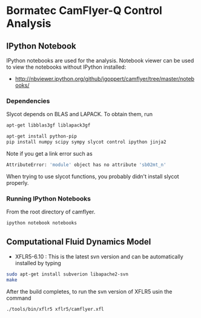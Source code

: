 # Bormatec CamFlyer-Q Control Analysis


## IPython Notebook

IPython notebooks are used for the analysis.
Notebook viewer can be used to view the notebooks
without IPython installed:

* http://nbviewer.ipython.org/github/jgoppert/camflyer/tree/master/notebooks/

### Dependencies

Slycot depends on BLAS and LAPACK. To obtain them, run

```bash
apt-get libblas3gf liblapack3gf
```

```bash
apt-get install python-pip
pip install numpy scipy sympy slycot control ipython jinja2
```
Note if you get a link error such as

```bash
AttributeError: 'module' object has no attribute 'sb02mt_n'
```

When trying to use slycot functions, you probably didn't install slycot properly.

### Running IPython Notebooks

From the root directory of camflyer.

```bash
ipython notebook notebooks
```

## Computational Fluid Dynamics Model

* XFLR5-6.10 : This is the latest svn version and can be automatically installed by typing

```bash
sudo apt-get install subverion libapache2-svn
make
```

After the build completes, to run the svn version of XFLR5 usin the command

```bash
./tools/bin/xflr5 xflr5/camflyer.xfl
```
